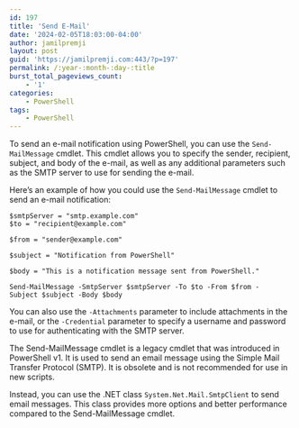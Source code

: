 ```yaml
---
id: 197
title: 'Send E-Mail'
date: '2024-02-05T18:03:00-04:00'
author: jamilpremji
layout: post
guid: 'https://jamilpremji.com:443/?p=197'
permalink: /:year-:month-:day-:title
burst_total_pageviews_count:
    - '1'
categories:
    - PowerShell
tags:
    - PowerShell
---
```


To send an e-mail notification using PowerShell, you can use the `Send-MailMessage` cmdlet. This cmdlet allows you to specify the sender, recipient, subject, and body of the e-mail, as well as any additional parameters such as the SMTP server to use for sending the e-mail.

Here’s an example of how you could use the `Send-MailMessage` cmdlet to send an e-mail notification:

```
$smtpServer = "smtp.example.com"
$to = "recipient@example.com"

$from = "sender@example.com"

$subject = "Notification from PowerShell"

$body = "This is a notification message sent from PowerShell."

Send-MailMessage -SmtpServer $smtpServer -To $to -From $from -Subject $subject -Body $body
```

You can also use the `-Attachments` parameter to include attachments in the e-mail, or the `-Credential` parameter to specify a username and password to use for authenticating with the SMTP server.

The Send-MailMessage cmdlet is a legacy cmdlet that was introduced in PowerShell v1. It is used to send an email message using the Simple Mail Transfer Protocol (SMTP). It is obsolete and is not recommended for use in new scripts.

Instead, you can use the .NET class `System.Net.Mail.SmtpClient` to send email messages. This class provides more options and better performance compared to the Send-MailMessage cmdlet.